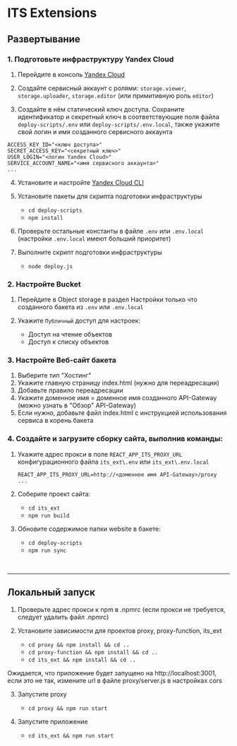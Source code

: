 # ITS Extensions

## Развертывание

### 1. Подготовьте инфраструктуру Yandex Cloud

1. Перейдите в консоль [Yandex Cloud](https://cloud.yandex.ru/)
2. Создайте сервисный аккаунт с ролями: `storage.viewer`, `storage.uploader`, `storage.editor` (или примитивную роль `editor`)

3. Cоздайте в нём статический ключ доступа.
   Сохраните идентификатор и секретный ключ в соответствующие поля файла `deploy-scripts/.env` или `deploy-scripts/.env.local`, также укажите свой логин и имя созданного сервисного аккаунта

```
ACCESS_KEY_ID="<ключ доступа>"
SECRET_ACCESS_KEY="<секретный ключ>"
USER_LOGIN="<логин Yandex Cloud>"
SERVICE_ACCOUNT_NAME="<имя сервисного аккаунта>"
...
```

4. Установите и настройте [Yandex Cloud CLI](https://cloud.yandex.ru/docs/cli/quickstart)
5. Установите пакеты для скрипта подготовки инфраструктуры

   - `cd deploy-scripts`
   - `npm install`

6. Проверьте остальные константы в файле `.env` или `.env.local` (настройки `.env.local` имеют больший приоритет)

7. Выполните скрипт подготовки инфраструктуры

   - `node deploy.js`

### 2. Настройте Bucket

1. Перейдите в Object storage в раздел Настройки только что созданного бакета из `.env` или `.env.local`
2. Укажите `Публичный` доступ для настроек:

   - Доступ на чтение объектов
   - Доступ к списку объектов

### 3. Настройте Веб-сайт бакета

1. Выберите тип "Хостинг"
2. Укажите главную страницу index.html (нужно для переадресации)
3. Добавьте правило переадресации
4. Укажите доменное имя = доменное имя созданного API-Gateway (можно узнать в "Обзор" API-Gateway)
5. Если нужно, добавьте файл index.html с инструкцией использования сервиса в корень бакета

### 4. Создайте и загрузите сборку сайта, выполнив команды:

1. Укажите адрес прокси в поле `REACT_APP_ITS_PROXY_URL` конфигурационного файла `its_ext\.env` или `its_ext\.env.local`
   ```
   REACT_APP_ITS_PROXY_URL=http://<доменное имя API-Gateway>/proxy
   ...
   ```
2. Соберите проект сайта:

   - `cd its_ext`
   - `npm run build`

3. Обновите содержимое папки website в бакете:

   - `cd deploy-scripts`
   - `npm run sync`

<br />

---

## Локальный запуск

1. Проверьте адрес прокси к npm в .npmrc (если прокси не требуется, следует удалить файл .npmrc)
2. Установите зависимости для проектов proxy, proxy-function, its_ext

   - `cd proxy && npm install && cd ..`
   - `cd proxy-function && npm install && cd ..`
   - `cd its_ext && npm install && cd ..`

Ожидается, что приложение будет запущено на http://localhost:3001, если это не так, измените url в файле proxy/server.js в настройках cors

3. Запустите proxy

   - `cd proxy && npm run start`

4. Запустите приложение

   - `cd its_ext && npm run start`
